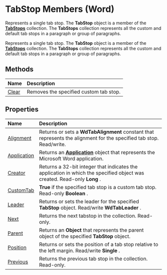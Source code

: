 
# TabStop Members (Word)
Represents a single tab stop. The  **TabStop** object is a member of the **[TabStops](2d3bcac4-db8c-05fe-1cc1-5d90774f84fb.md)** collection. The **TabStops** collection represents all the custom and default tab stops in a paragraph or group of paragraphs.

Represents a single tab stop. The  **TabStop** object is a member of the **[TabStops](2d3bcac4-db8c-05fe-1cc1-5d90774f84fb.md)** collection. The **TabStops** collection represents all the custom and default tab stops in a paragraph or group of paragraphs.


## Methods



|**Name**|**Description**|
|:-----|:-----|
|[Clear](5337df07-97a5-2dfe-97b3-7277649b4701.md)|Removes the specified custom tab stop.|

## Properties



|**Name**|**Description**|
|:-----|:-----|
|[Alignment](f27f7f39-439d-0cbf-5538-8d3028abddf1.md)|Returns or sets a  **WdTabAlignment** constant that represents the alignment for the specified tab stop. Read/write.|
|[Application](4344035e-55d8-fab2-b803-344b904da861.md)|Returns an  **[Application](d1cf6f8f-4e88-bf01-93b4-90a83f79cb44.md)** object that represents the Microsoft Word application.|
|[Creator](5a8f0108-92d2-a6de-fb05-86da24bd157c.md)|Returns a 32-bit integer that indicates the application in which the specified object was created. Read-only  **Long** .|
|[CustomTab](c909f223-7e5d-6a2b-317f-12f735e43921.md)| **True** if the specified tab stop is a custom tab stop. Read-only **Boolean** .|
|[Leader](3e483648-b48f-c8e0-93c0-e83771c48299.md)|Returns or sets the leader for the specified  **TabStop** object. Read/write **WdTabLeader** .|
|[Next](1345a12c-d2e6-a434-d985-7d96d1d0b3d0.md)|Returns the next tabstop in the collection. Read-only.|
|[Parent](42412426-fa66-2516-7e8a-b4d71c3357b0.md)|Returns an  **Object** that represents the parent object of the specified **TabStop** object.|
|[Position](f44ce39b-34e6-992b-fe50-be53bd6f53bf.md)|Returns or sets the position of a tab stop relative to the left margin. Read/write  **Single** .|
|[Previous](3f90956c-905a-9139-c607-6bd1a8022338.md)|Returns the previous tab stop in the collection. Read-only.|
